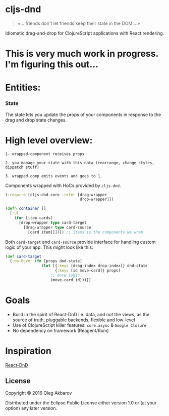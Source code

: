 
# cljs-dnd

>
> «... friends don't let friends keep their state in the DOM ...»
>

Idiomatic drag-and-drop for ClojureScript applications with React rendering.

# This is very much work in progress. I'm figuring this out...

# Entities:

### State

The state lets you update the props of your components in response to the drag and drop state changes.

# High level overview:

```
1. wrapped-component receives props

2. you manage your state with this data (rearrange, change styles, dispatch stuff)

3. wrapped comp emits events and goes to 1.
```

Components wrapped with HoCs provided by `cljs-dnd`.

```clojure
(:require [cljs-dnd.core :refer [drag-wrapper
                                 drop-wrapper]])

(defn container []
  [:ul
    (for [item cards]
      [drop-wrapper type card-target
        [drag-wrapper type card-source
          [card item]]])]) ;; items is the components we wrap
```

Both `card-target` and `card-source` provide interface for handling custom logic of your app. This might look like this:

```clojure
(def card-target
  {:on-hover (fn [props dnd-state]
                (let [{:keys [drag-index drop-index]} dnd-state
                      {:keys [id move-card]} props]
                    ;; more logic
                    (move-card id)))})
```

# Goals

- Build in the spirit of React-DnD i.e. data, and not the views, as the source of truth, pluggable backends, flexible and low-level
- Use of ClojureScript killer features: `core.async` & `Google Closure`
- No dependency on framework (Reagent/Rum)

# Inspiration

[React-DnD](http://gaearon.github.io/react-dnd/)

## License

Copyright © 2016 Oleg Akbarov

Distributed under the Eclipse Public License either version 1.0 or (at your option) any later version.
